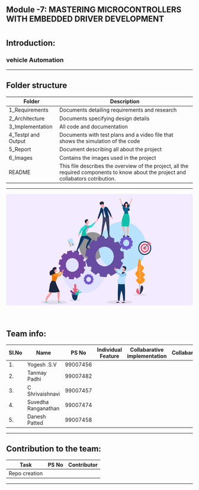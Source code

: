 ## Module -7: MASTERING MICROCONTROLLERS WITH EMBEDDED DRIVER DEVELOPMENT
#
#
## Introduction: ##
### vehicle Automation
-------------------------------------------------------------------
## Folder structure ##
| Folder | Description|
| --- | --- |
| 1_Requirements | Documents detailing requirements and research |
| 2_Architecture | Documents specifying design details |
| 3_Implementation | All code and documentation |
| 4_Testpl and Output | Documents with test plans and a video file that shows the simulation of the code |
| 5_Report | Document describing all about the project |
| 6_Images | Contains the images used in the project |
| README| This file describes the overview of the project, all the required components to know about the project and collabators cotribution. |


---------------------------------------------------------------------------------
<p align="center">
  <img width = 720 height= 300 src="https://github.com/tanmaypadhi08/MMC-APRIL22-TEAM2-VEHICLEAUTOMATION/blob/d0f74dd8b96382b8511aae83681ad3a071abb2e7/Images/ream.png">
</p> <br>

## Team info:

|Sl.No|     Name         |PS No      | Individual Feature                        | Collabarative implementation | Collabarator     |           
| --- | ---------------- | :-------: | ---------------------------------------------- | ----------------------------- | ---------------- | 
| 1. | Yogesh .S.V       | 99007456 |                            |                            |        | 
| 2. | Tanmay Padhi       | 99007482 |                            |                            |        |
| 3. | C Shrivaishnavi      | 99007457 |                            |                            |        |
| 4. | Suvedha Ranganathan       | 99007474 |                            |                            |        |
| 5. | Danesh Patted       | 99007458 |                            |                            |        |

--------------------------------------------------------------------
## Contribution to the team: ##
|           Task          |PS No     |                Contributor             |       
| ----------------------- | -------- | ------------------------------------------- | 
| Repo creation           |          |                                             |
-----------------------------------------------------------------------------------------------------------------------------------------------------------------------

